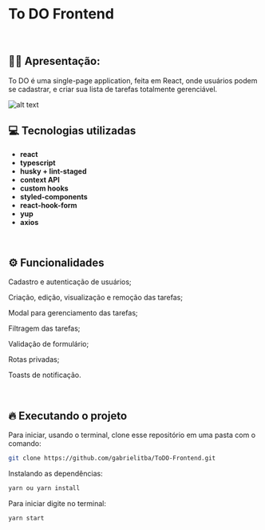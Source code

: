 # To DO Frontend

&nbsp;

## 🙋‍♂ Apresentação:

To DO é uma single-page application, feita em React, onde usuários podem se cadastrar, e criar sua lista de tarefas totalmente gerenciável.

![alt text](https://i.imgur.com/iVkDpHy.gif)

## 💻 Tecnologias utilizadas

- **react**
- **typescript**
- **husky + lint-staged**
- **context API**
- **custom hooks**
- **styled-components**
- **react-hook-form**
- **yup**
- **axios**

&nbsp;

## ⚙️ Funcionalidades

Cadastro e autenticação de usuários;

Criação, edição, visualização e remoção das tarefas;

Modal para gerenciamento das tarefas;

Filtragem das tarefas;

Validação de formulário;

Rotas privadas;

Toasts de notificação.

&nbsp;

## 🔥️ Executando o projeto

Para iniciar, usando o terminal, clone esse repositório em uma pasta com o comando:

```bash
git clone https://github.com/gabrielitba/ToDO-Frontend.git
```

Instalando as dependências:

```bash
yarn ou yarn install
```

Para iniciar digite no terminal:

```bash
yarn start
```
